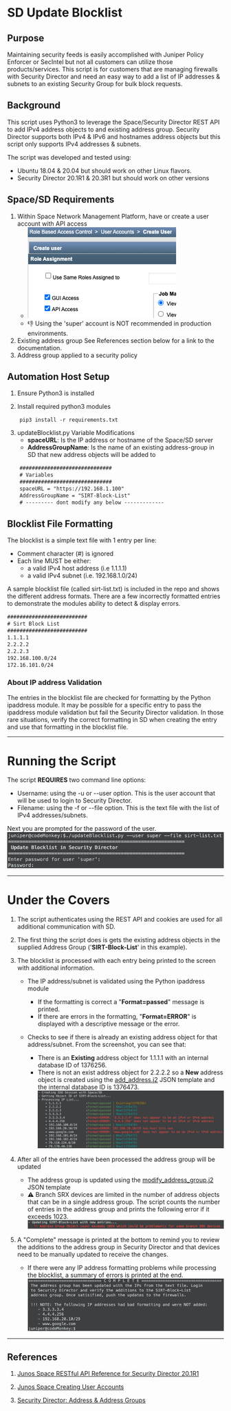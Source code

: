 # SD Update Blocklist

## Purpose
Maintaining security feeds is easily accomplished with Juniper Policy Enforcer or SecIntel but not all customers can utilize those products/services. This script is for customers that are managing firewalls with Security Director and need an easy way to add a list of IP addresses & subnets to an existing Security Group for bulk block requests.

## Background
This script uses Python3 to leverage the Space/Security Director REST API to add IPv4 address objects to and existing address group. Security Director supports both IPv4 & IPv6 and hostnames address objects but this script only supports IPv4 addresses & subnets.

The script was developed and tested using:
- Ubuntu 18.04 & 20.04 but should work on other Linux flavors.
- Security Director 20.1R1 & 20.3R1 but should work on other versions

## Space/SD Requirements
1. Within Space Network Management Platform, have or create a user account with API access
   - ![](images/nmp-api-access.png)
   - :thumbsdown: Using the 'super' account is NOT recommended in production environments.
2. Existing address group
    See References section below for a link to the documentation.
3. Address group applied to a security policy 

## Automation Host Setup
1. Ensure Python3 is installed

2. Install required python3 modules
```
    pip3 install -r requirements.txt
```

3. updateBlocklist.py Variable Modifications
    - **spaceURL**: Is the IP address or hostname of the Space/SD server
    - **AddressGroupName**: Is the name of an existing address-group in SD that new address objects will be added to

```
    ##############################
    # Variables
    ##############################
    spaceURL = "https://192.168.1.100"
    AddressGroupName = "SIRT-Block-List"
    # --------- dont modify any below -------------
```

## Blocklist File Formatting

The blocklist is a simple text file with 1 entry per line:
- Comment character (#) is ignored
- Each line MUST be either:
  - a valid IPv4 host address (i.e 1.1.1.1) 
  - a valid IPv4 subnet (i.e. 192.168.1.0/24)

A sample blocklist file (called sirt-list.txt) is included in the repo and shows the different address formats. There are a few incorrectly formatted entries to demonstrate the modules ability to detect & display errors.

```
##########################
# Sirt Block List
##########################
1.1.1.1
2.2.2.2
2.2.2.3
192.168.100.0/24
172.16.101.0/24

```

### About IP address Validation
The entries in the blocklist file are checked for formatting by the Python ipaddress module. It may be possible for a specific entry to pass the ipaddress module validation but fail the Security Director validation. In those rare situations, verify the correct formatting in SD when creating the entry and use that formatting in the blocklist file.


--------------------------------------------------------------------------
# Running the Script
The script **REQUIRES** two command line options: 
- Username: using the -u or --user option. This is the user account that will be used to login to Security Director.
- Filename: using the -f or --file option. This is the text file with the list of IPv4 addresses/subnets.

Next you are prompted for the password of the user. 
![](images/command-run.png)

--------------------------------------------------------------------------
# Under the Covers
1. The script authenticates using the REST API and cookies are used for all additional communication with SD. 

2. The first thing the script does is gets the existing address objects in the supplied Address Group ('**SIRT-Block-List**' in this example). 

3. The blocklist is processed with each entry being printed to the screen with additional information. 
   - The IP address/subnet is validated using the Python ipaddress module
     - If the formatting is correct a "**Format=passed**" message is printed. 
     - If there are errors in the formatting, "**Format=ERROR**" is displayed with a descriptive message or the error.

   - Checks to see if there is already an existing address object for that address/subnet. From the screenshot, you can see that:
     - There is an **Existing** address object for 1.1.1.1 with an internal database ID of 1376256. 
     - There is not an exist address object for 2.2.2.2 so a **New** address object is created using the [add_address.j2](add_address.j2) JSON template and the internal database ID is 1376473.
![](images/command-run2.png)

4. After all of the entries have been processed the address group will be updated
   - The address group is updated using the [modify_address_group.j2](modify_address_group.j2) JSON template
   - :warning: Branch SRX devices are limited in the number of address objects that can be in a single address group. The script counts the number of entries in the address group and prints the following error if it exceeds 1023.
![](images/1024-error.png)

5. A "Complete" message is printed at the bottom to remind you to review the additions to the address group in Security Director and that devices need to be manually updated to receive the changes.  
   - If there were any IP address formatting problems while processing the blocklist, a summary of errors is printed at the end.
![](images/command-run3.png)


----------------------------------------------------------------------------------------
## References
1. [Junos Space RESTful API Reference for Security Director 20.1R1](https://www.juniper.net/documentation/en_US/junos-space21.2/information-products/api-ref/security-director-rest-api-21.2r1.pdf)

2. [Junos Space Creating User Accounts](https://www.juniper.net/documentation/en_US/junos-space21.1/platform/topics/task/configuration/junos-space-user-accounts-creating.html)

3. [Security Director: Address & Address Groups](https://www.juniper.net/documentation/en_US/junos-space20.1/topics/task/operational/junos-space-addresse-address-group-creating.html)


